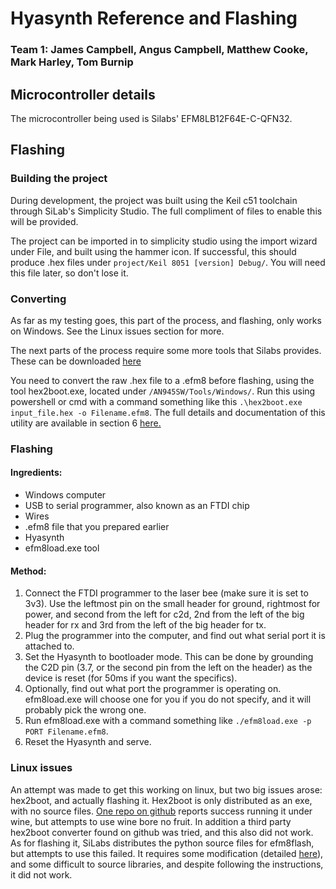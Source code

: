 # Hyasynth Reference and Flashing

### Team 1: James Campbell, Angus Campbell, Matthew Cooke, Mark Harley, Tom Burnip

## Microcontroller details

The microcontroller being used is Silabs' EFM8LB12F64E-C-QFN32.

## Flashing
### Building the project

During development, the project was built using the Keil c51 toolchain through SiLab's Simplicity Studio. The full compliment of files to enable this will be provided. 

The project can be imported in to simplicity studio using the import wizard under File, and built using the hammer icon. If successful, this should produce .hex files under `project/Keil 8051 [version] Debug/`. You will need this file later, so don't lose it.

### Converting
As far as my testing goes, this part of the process, and flashing, only works on Windows. See the Linux issues section for more.

The next parts of the process require some more tools that Silabs provides. These can be downloaded [here](https://www.silabs.com/documents/public/example-code/AN945SW.zip)

You need to convert the raw .hex file to a .efm8 before flashing, using the tool hex2boot.exe, located under `/AN945SW/Tools/Windows/`. Run this using powershell or cmd with a command something like this `.\hex2boot.exe input_file.hex -o Filename.efm8`. The full details and documentation of this utility are available in section 6 [here.](https://www.silabs.com/documents/public/application-notes/an945-efm8-factory-bootloader-user-guide.pdf)

### Flashing
#### Ingredients:
- Windows computer
- USB to serial programmer, also known as an FTDI chip
- Wires
- .efm8 file that you prepared earlier
- Hyasynth
- efm8load.exe tool

#### Method:

1. Connect the FTDI programmer to the laser bee (make sure it is set to 3v3). Use the leftmost pin on the small header for ground, rightmost for power, and second from the left for c2d, 2nd from the left of the big header for rx and 3rd from the left of the big header for tx.
1. Plug the programmer into the computer, and find out what serial port it is attached to. 
1. Set the Hyasynth to bootloader mode. This can be done by grounding the C2D pin (3.7, or the second pin from the left on the header) as the device is reset (for 50ms if you want the specifics).
1. Optionally, find out what port the programmer is operating on. efm8load.exe will choose one for you if you do not specify, and it will probably pick the wrong one. 
1. Run efm8load.exe with a command something like `./efm8load.exe -p PORT Filename.efm8`.
1. Reset the Hyasynth and serve.

### Linux issues

An attempt was made to get this working on linux, but two big issues arose: hex2boot, and actually flashing it. Hex2boot is only distributed as an exe, with no source files. [One repo on github](https://github.com/kamnxt/efm8load) reports success running it under wine, but attempts to use wine bore no fruit. In addition a third party hex2boot converter found on github was tried, and this also did not work. As for flashing it, SiLabs distributes the python source files for efm8flash, but attempts to use this failed. It requires some modification (detailed [here](https://community.silabs.com/s/article/how-to-use-efm8-uart-bootloader-on-linux?language=en_US)), and some difficult to source libraries, and despite following the instructions, it did not work.
